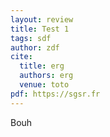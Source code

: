 ```yaml
---
layout: review
title: Test 1
tags: sdf
author: zdf
cite:
  title: erg
  authors: erg
  venue: toto
pdf: https://sgsr.fr
---
```

Bouh